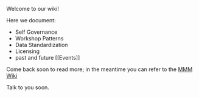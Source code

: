 Welcome to our wiki!

Here we document:

* Self Governance
* Workshop Patterns
* Data Standardization
* Licensing
* past and future [[Events]]

Come back soon to read more;
in the meantime you can refer to the [MMM Wiki](https://wiki.14mmm.org/)

Talk to you soon.